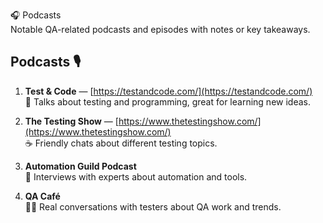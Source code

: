 🎧 Podcasts  
Notable QA-related podcasts and episodes with notes or key takeaways.

## Podcasts 🎙️

1. **Test & Code** — [https://testandcode.com/](https://testandcode.com/)  
   💬 Talks about testing and programming, great for learning new ideas.

2. **The Testing Show** — [https://www.thetestingshow.com/](https://www.thetestingshow.com/)  
   ☕ Friendly chats about different testing topics.

3. **Automation Guild Podcast**  
   🎤 Interviews with experts about automation and tools.

4. **QA Café**  
   🧑‍💻 Real conversations with testers about QA work and trends.

